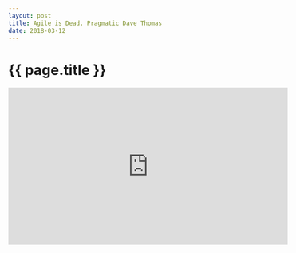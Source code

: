 ```yaml
---
layout: post
title: Agile is Dead. Pragmatic Dave Thomas
date: 2018-03-12
---
```

# {{ page.title }}
<iframe width="560" height="315" src="https://www.youtube.com/embed/a-BOSpxYJ9M" frameborder="0" allowfullscreen></iframe>